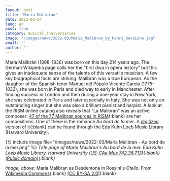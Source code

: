 ```yaml
---
layout: post
title: "Maria Malibran"
date: 2022-03-24
lang: en
post: true
category: musical_anniversaries
image: "/images/news/2022-03/Maria_Malibran_by_Henri_Decaisne.jpg"
email: ''
author: ''
---
```


Maria Malibrán (1808-1836) was born on this day 214 years ago. The German Wikipedia page calls her the "first diva in opera history" but this gives an inadequate sense of the talents of this versatile musician. A few key biographical facts are striking. Malibran was a true European. As the daughter of the Spanish tenor Manuel del Pópulo Vicente García (1775-1832), she was born in Paris and died way to early in Manchester. After finding success in London and then during a one-year stay in New York, she was celebrated in Paris and later especially in Italy. She was not only an outstanding singer but she was also a brilliant pianist and harpist. A look at the RISM online catalog also reveals that “La Malibran” was an active composer: [47 of the 77 Malibran sources in RISM](https://opac.rism.info/search?View=rism&q=pe14264){:blank} are her compositions. One of these is the romance _Au bord de la mer_. A [digitized version of it](https://opac.rism.info/search?id=1001138601&View=rism){:blank} can be found through the Eda Kuhn Loeb Music Library (Harvard University).

{% include image file="/images/news/2022-03/Maria Malibran - Au bord de la mer.png" %}
_Title page of Maria Malibran's Au bord de la mer. Eda Kuhn Loeb Music Library, Harvard University [(US-CAe Mus 742.36.713)](http://nrs.harvard.edu/urn-3:fhcl.loeb:39108568){:blank} [(Public domain)](http://nrs.harvard.edu/urn-3:hul.ois:hlviewerterms){:blank}_

_Image, above:_ Maria Malibran as Desdemona in Rossini's _Otello_. From [Wikimedia Commons](https://commons.wikimedia.org/wiki/File:Maria_Malibran_by_Henri_Decaisne.jpg
){:blank} [(CC BY-SA 2.0)](https://creativecommons.org/licenses/by-sa/2.0/){:blank}
